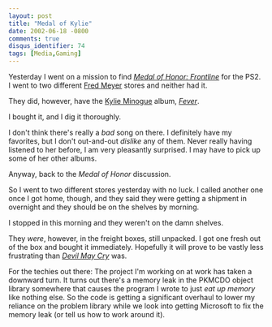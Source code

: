 ```yaml
---
layout: post
title: "Medal of Kylie"
date: 2002-06-18 -0800
comments: true
disqus_identifier: 74
tags: [Media,Gaming]
---
```

Yesterday I went on a mission to find *[Medal of Honor:
Frontline](http://www.amazon.com/exec/obidos/ASIN/B00005V6BB/mhsvortex)*
for the PS2. I went to two different [Fred
Meyer](http://www.fredmeyer.com) stores and neither had it.
 
 They did, however, have the [Kylie Minogue](http://www.kylie.com/)
album,
*[Fever](http://www.amazon.com/exec/obidos/ASIN/B00005Y228/mhsvortex)*.

 
 I bought it, and I dig it thoroughly.
 
 I don't think there's really a *bad* song on there. I definitely have
my favorites, but I don't out-and-out *dislike* any of them. Never
really having listened to her before, I am very pleasantly surprised. I
may have to pick up some of her other albums.
 
 Anyway, back to the *Medal of Honor* discussion.
 
 So I went to two different stores yesterday with no luck. I called
another one once I got home, though, and they said they were getting a
shipment in overnight and they should be on the shelves by morning.
 
 I stopped in this morning and they weren't on the damn shelves.
 
 They *were*, however, in the freight boxes, still unpacked. I got one
fresh out of the box and bought it immediately. Hopefully it will prove
to be vastly less frustrating than *[Devil May
Cry](http://www.amazon.com/exec/obidos/ASIN/B00005NCCR/mhsvortex)* was.
 
 For the techies out there: The project I'm working on at work has taken
a downward turn. It turns out there's a memory leak in the PKMCDO object
library somewhere that causes the program I wrote to just *eat up
memory* like nothing else. So the code is getting a significant overhaul
to lower my reliance on the problem library while we look into getting
Microsoft to fix the memory leak (or tell us how to work around it).
